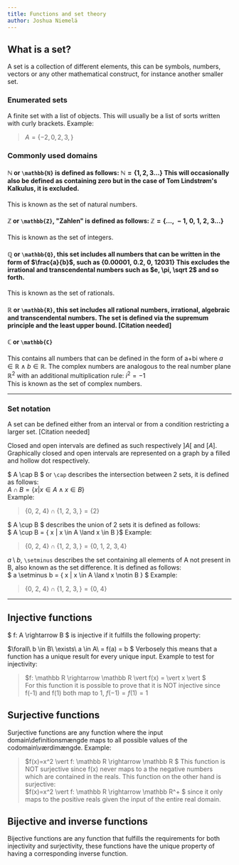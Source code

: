 ```yaml
---
title: Functions and set theory
author: Joshua Niemelä
---
```

## What is a set?
A set is a collection of different elements, this can be symbols, numbers, vectors or any other mathematical construct, for instance another smaller set.  
### Enumerated sets
A finite set with a list of objects. This will usually be a list of sorts written with curly brackets. Example:
> $A = \{-2, 0, 2 , 3, \}$

### Commonly used domains
#### $\mathbb N$ or `\mathbb{N}` is defined as follows: $\mathbb N = \{1, 2, 3...\}$ This will occasionally also be defined as containing zero but in the case of Tom Lindstrøm's Kalkulus, it is excluded.  
This is known as the set of natural numbers.

#### $\mathbb Z$ or `\mathbb{Z}`, "Zahlen" is defined as follows: $\mathbb Z = \{...,\ -1,\ 0,\ 1,\ 2,\ 3...\}$  
This is known as the set of integers.

#### $\mathbb Q$ or `\mathbb{Q}`, this set includes all numbers that can be written in the form of $\frac{a}{b}$, such as $\{0.00001,\ 0.2,\ 0,\ 12031\}$ This excludes the irrational and transcendental numbers such as $e, \pi, \sqrt 2$ and so forth.
This is known as the set of rationals.

#### $\mathbb R$ or `\mathbb{R}`, this set includes all rational numbers, irrational, algebraic and transcendental numbers. The set is defined via the supremum principle and the least upper bound. [Citation needed]

#### $\mathbb C$ or `\mathbb{C}`
This contains all numbers that can be defined in the form of a+bi where $a\in \mathbb R \land b \in \mathbb R$. The complex numbers are analogous to the real number plane $\mathbb R^2$ with an additional multiplication rule: $i^2=-1$  
This is known as the set of complex numbers.

---

### Set notation
A set can be defined either from an interval or from a condition restricting a larger set. [Citation needed]

Closed and open intervals are defined as such respectively $]A[$ and $[A]$. Graphically closed and open intervals are represented on a graph by a filled and hollow dot respectively.

$ A \cap B $ or `\cap` describes the intersection between 2 sets, it is defined as follows:  
$A \cap B = \{ x | x \in A \land x \in B \}$  
Example:  
> $\{0,\ 2,\ 4\} \cap \{1,\ 2,\ 3,\} = \{2\}$  

$ A \cup B $ describes the union of 2 sets it is defined as follows:  
$ A \cup B = \{ x | x \in A \land x \in B \}$
Example:
> $\{0,\ 2,\ 4\} \cap \{1,\ 2,\ 3,\} = \{0,\ 1,\ 2,\ 3, 4\}$  

$a \setminus b$, `\setminus` describes the set containing all elements of A not present in B, also known as the set difference. It is defined as follows:  
$ a \setminus b = \{ x | x \in A \land x \notin B \} $ Example:  
> $\{0,\ 2,\ 4\} \cap \{1,\ 2,\ 3,\} = \{0,\ 4\}$  

---

## Injective functions
$ f: A \rightarrow B $ is injective if it fulfills the following property:

 $\forall\ b \in B\ \exists\ a \in A\ = f(a) = b $ Verbosely this means that a function has a unique result for every unique input. Example to test for injectivity:
 > $f: \mathbb R \rightarrow \mathbb R  \vert f(x) = \vert x \vert $  
 > For this function it is possible to prove that it is NOT injective since f(-1) and f(1) both map to 1, $f(-1) = f(1) = 1$
## Surjective functions
Surjective functions are any function where the input domain\definitionsmængde maps to all possible values of the codomain\værdimængde. Example:
> $f(x)=x^2 \vert f: \mathbb R \rightarrow \mathbb R $ 
> This function is NOT surjective since f(x) never maps to a the negative numbers which are contained in the reals. This function on the other hand is surjective:  
> $f(x)=x^2 \vert f: \mathbb R \rightarrow  \mathbb  R^+ $ since it only maps to the positive reals given the input of the entire real domain.
## Bijective and inverse functions
Bijective functions are any function that fulfills the requirements for both injectivity and surjectivity, these functions have the unique property of having a corresponding inverse function.